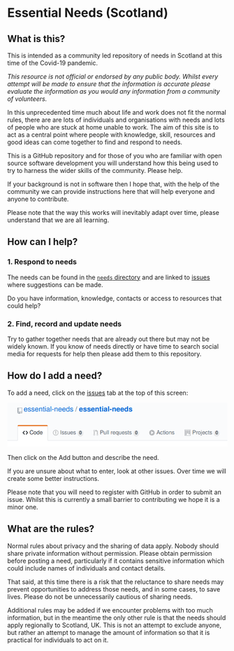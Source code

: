 # Essential Needs (Scotland)

## What is this?

This is intended as a community led repository of needs in Scotland at this time of the Covid-19 pandemic.

*This resource is not official or endorsed by any public body.  Whilst every attempt will be made to ensure that the information is accurate please evaluate the information as you would any information from a community of volunteers.*

In this unprecedented time much about life and work does not fit the normal rules, there are are lots of individuals and organisations with needs and lots of people who are stuck at home unable to work.  The aim of this site is to act as a central point where people with knowledge, skill, resources and good ideas can come together to find and respond to needs.

This is a GitHub repository and for those of you who are familiar with open source software development you will understand how this being used to try to harness the wider skills of the community.  Please help.

If your background is not in software then I hope that, with the help of the community we can provide instructions here that will help everyone and anyone to contribute.

Please note that the way this works will inevitably adapt over time, please understand that we are all learning.

## How can I help?

### 1. Respond to needs

The needs can be found in the [`needs` directory](needs) and are linked to [issues](../../issues) where suggestions can be made.

Do you have information, knowledge, contacts or access to resources that could help?

### 2. Find, record and update needs

Try to gather together needs that are already out there but may not be widely known.  If you know of needs directly or have time to search social media for requests for help then please add them to this repository.

## How do I add a need?

To add a need, click on the [issues](../../issues) tab at the top of this screen:

![needs-tab](images/needs-tab.png)

Then click on the Add button and describe the need.

If you are unsure about what to enter, look at other issues.  Over time we will create some better instructions.

Please note that you will need to register with GitHub in order to submit an issue.  Whilst this is currently a small barrier to contributing we hope it is a minor one.

## What are the rules?

Normal rules about privacy and the sharing of data apply.  Nobody should share private information without permission.  Please obtain permission before posting a need, particularly if it contains sensitive information which could include names of individuals and contact details.

That said, at this time there is a risk that the reluctance to share needs may prevent opportunities to address those needs, and in some cases, to save lives.  Please do not be unnecessarily cautious of sharing needs.

Additional rules may be added if we encounter problems with too much information, but in the meantime the only other rule is that the needs should apply regionally to Scotland, UK.  This is not an attempt to exclude anyone, but rather an attempt to manage the amount of information so that it is practical for individuals to act on it.
